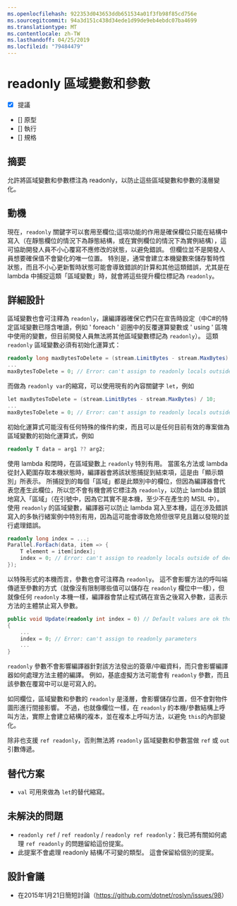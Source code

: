 ```yaml
---
ms.openlocfilehash: 922353d043653ddb651534a01f3fb98f85cd756e
ms.sourcegitcommit: 94a3d151c438d34ede1d99de9eb4ebdc07ba4699
ms.translationtype: MT
ms.contentlocale: zh-TW
ms.lasthandoff: 04/25/2019
ms.locfileid: "79484479"
---
```

# <a name="readonly-locals-and-parameters"></a>readonly 區域變數和參數

* [x] 提議
* [] 原型
* [] 執行
* [] 規格

## <a name="summary"></a>摘要
[summary]: #summary

允許將區域變數和參數標注為 readonly，以防止這些區域變數和參數的淺層變化。

## <a name="motivation"></a>動機
[motivation]: #motivation

現在，`readonly` 關鍵字可以套用至欄位;這項功能的作用是確保欄位只能在結構中寫入（在靜態欄位的情況下為靜態結構，或在實例欄位的情況下為實例結構），這可協助開發人員不小心覆寫不應修改的狀態，以避免錯誤。 但欄位並不是開發人員想要確保值不會變化的唯一位置。 特別是，通常會建立本機變數來儲存暫時性狀態，而且不小心更新暫時狀態可能會導致錯誤的計算和其他這類錯誤，尤其是在 lambda 中捕捉這類「區域變數」時，就會將這些提升欄位標記為 `readonly`。

## <a name="detailed-design"></a>詳細設計
[design]: #detailed-design

區域變數也會可注釋為 `readonly`，讓編譯器確保它們只在宣告時設定（中C#的特定區域變數已隱含唯讀，例如 ' foreach ' 迴圈中的反覆運算變數或 ' using ' 區塊中使用的變數，但目前開發人員無法將其他區域變數標記為 `readonly`）。 這類 `readonly` 區域變數必須有初始化運算式：

```csharp
readonly long maxBytesToDelete = (stream.LimitBytes - stream.MaxBytes) / 10;
...
maxBytesToDelete = 0; // Error: can't assign to readonly locals outside of declaration
```

而做為 `readonly var`的縮寫，可以使用現有的內容關鍵字 `let`，例如

```csharp
let maxBytesToDelete = (stream.LimitBytes - stream.MaxBytes) / 10;
...
maxBytesToDelete = 0; // Error: can't assign to readonly locals outside of declaration
```

初始化運算式可能沒有任何特殊的條件約束，而且可以是任何目前有效的專案做為區域變數的初始化運算式，例如

```csharp
readonly T data = arg1 ?? arg2;
```

使用 lambda 和閉時，在區域變數上 `readonly` 特別有用。 當匿名方法或 lambda 從封入範圍存取本機狀態時，編譯器會將該狀態捕捉到結束項，這是由「顯示類別」所表示。  所捕捉到的每個「區域」都是此類別中的欄位，但因為編譯器會代表您產生此欄位，所以您不會有機會將它標注為 `readonly`，以防止 lambda 錯誤地寫入「區域」（在引號中，因為它其實不是本機，至少不在產生的 MSIL 中）。 使用 `readonly` 的區域變數，編譯器可以防止 lambda 寫入至本機，這在涉及錯誤寫入的多執行緒案例中特別有用，因為這可能會導致危險但很罕見且難以發現的並行處理錯誤。

```csharp
readonly long index = ...;
Parallel.ForEach(data, item => {
    T element = item[index];
    index = 0; // Error: can't assign to readonly locals outside of declaration
});
```

以特殊形式的本機而言，參數也會可注釋為 `readonly`。 這不會影響方法的呼叫端傳遞至參數的方式（就像沒有限制哪些值可以儲存在 `readonly` 欄位中一樣），但就像任何 `readonly` 本機一樣，編譯器會禁止程式碼在宣告之後寫入參數，這表示方法的主體禁止寫入參數。

```csharp
public void Update(readonly int index = 0) // Default values are ok though not required
{
    ...
    index = 0; // Error: can't assign to readonly parameters
    ...
}
```

`readonly` 參數不會影響編譯器針對該方法發出的簽章/中繼資料，而只會影響編譯器如何處理方法主體的編譯。 例如，基底虛擬方法可能會有 `readonly` 參數，而且該參數在覆寫中可以是可寫入的。

如同欄位，區域變數和參數的 `readonly` 是淺層，會影響儲存位置，但不會對物件圖形進行間接影響。 不過，也就像欄位一樣，在 `readonly` 的本機/參數結構上呼叫方法，實際上會建立結構的複本，並在複本上呼叫方法，以避免 `this`的內部變化。

除非也支援 `ref readonly`，否則無法將 `readonly` 區域變數和參數當做 `ref` 或 `out` 引數傳遞。

## <a name="alternatives"></a>替代方案
[alternatives]: #alternatives

- `val` 可用來做為 `let`的替代縮寫。

## <a name="unresolved-questions"></a>未解決的問題
[unresolved]: #unresolved-questions

- `readonly ref` / `ref readonly` / `readonly ref readonly`：我已將有關如何處理 `ref readonly` 的問題留給這份提案。
- 此提案不會處理 readonly 結構/不可變的類型。 這會保留給個別的提案。

## <a name="design-meetings"></a>設計會議

- 在2015年1月21日簡短討論（<https://github.com/dotnet/roslyn/issues/98>）

